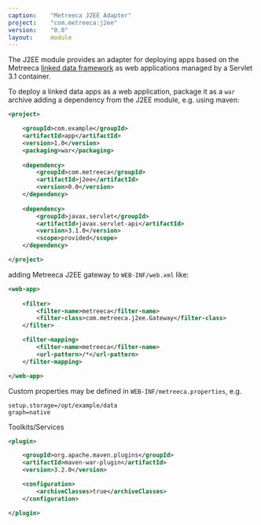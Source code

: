 ```yaml
---
caption:    "Metreeca J2EE Adapter"
project:    "com.metreeca:j2ee"
version:    "0.0"
layout:     module
---
```


The J2EE module provides an adapter for deploying apps based on the Metreeca [linked data framework](/modules/com.metreeca:link/0.0/) as web 
applications managed by a Servlet 3.1 container.

To deploy a linked data apps as a web application, package it as a `war` archive adding a dependency from the J2EE module, e.g. using maven:

```xml
<project>

	<groupId>com.example</groupId>
	<artifactId>app</artifactId>
	<version>1.0</version>
	<packaging>war</packaging>
	
    <dependency>
        <groupId>com.metreeca</groupId>
        <artifactId>j2ee</artifactId>
        <version>0.0</version>
    </dependency>
    
	<dependency>
        <groupId>javax.servlet</groupId>
        <artifactId>javax.servlet-api</artifactId>
        <version>3.1.0</version>
        <scope>provided</scope>
    </dependency>

</project>
```




adding Metreeca J2EE gateway to `WEB-INF/web.xml` like:

```xml
<web-app>
    
	<filter>
		<filter-name>metreeca</filter-name>
		<filter-class>com.metreeca.j2ee.Gateway</filter-class>
	</filter>

	<filter-mapping>
		<filter-name>metreeca</filter-name>
		<url-pattern>/*</url-pattern>
	</filter-mapping>

</web-app>
```

Custom properties may be defined in `WEB-INF/metreeca.properties`, e.g.

```properties
setup.storage=/opt/example/data
graph=native
```

Toolkits/Services 

```xml
<plugin>

	<groupId>org.apache.maven.plugins</groupId>
	<artifactId>maven-war-plugin</artifactId>
	<version>3.2.0</version>

	<configuration>
		<archiveClasses>true</archiveClasses>
	</configuration>

</plugin>
```

